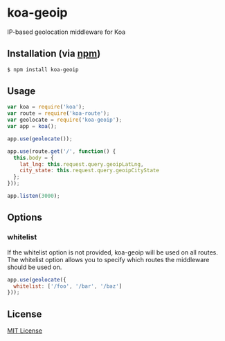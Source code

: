 koa-geoip
=========

IP-based geolocation middleware for Koa

## Installation (via [npm](https://npmjs.org/package/koa-cors))

```bash
$ npm install koa-geoip
```

## Usage

```javascript
var koa = require('koa');
var route = require('koa-route');
var geolocate = require('koa-geoip');
var app = koa();

app.use(geolocate());

app.use(route.get('/', function() {
  this.body = {
    lat_lng: this.request.query.geoipLatLng,
    city_state: this.request.query.geoipCityState
  };
}));

app.listen(3000);
```

## Options

### whitelist

If the whitelist option is not provided, koa-geoip will be used on all routes.
The whitelist option allows you to specify which routes the middleware should be used
on.

```javascript
app.use(geolocate({
  whitelist: ['/foo', '/bar', '/baz']
}));
```

## License

[MIT License](http://www.opensource.org/licenses/mit-license.php)
